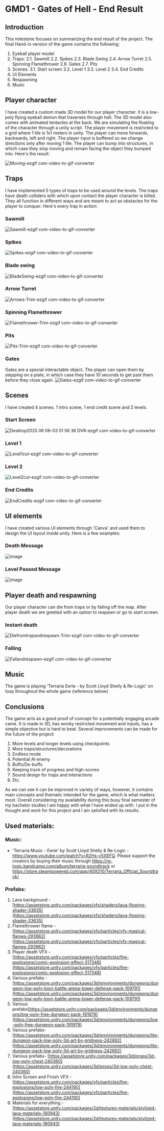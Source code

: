 # GMD1 - Gates of Hell - End Result
## Introduction
This milestone focuses on summarizing the end result of the project. The final Hand-in version of the game contains the following:
1. Eyeball player model
2. Traps:
	2.1. Sawmill
	2.2. Spikes
	2.3. Blade Swing
	2.4. Arrow Turret
	2.5. Spinning Flamethrower 
	2.6. Gates
	2.7. Pits
3. Scenes:
	3.1. Start screen
	3.2. Level 1
	3.3. Level 2
	3.4. End Credits
4. UI Elements
5. Respawning
6. Music

## Player character
I have created a custom made 3D model for our player character. It is a low-poly flying eyeball demon that traverses through hell. The 3D model also comes with animated tentacles at the back. We are simulating the floating of the character through a unity script. The player movement is restricted to a grid where 1 tile is 1x1 meters in unity. The player can move forwards, backwards, left and right. The player input is buffered so we change directions only after moving 1 tile. The player can bump into structures, in which case they stop moving and remain facing the object they bumped into. Here's the result:

![Moving-ezgif com-video-to-gif-converter](https://github.com/user-attachments/assets/976c42db-3938-450d-9442-b4accfe3f3d0)

## Traps
I have implemented 5 types of traps to be used around the levels. The traps have death colliders with which upon contact the player character is killed. They all function in different ways and are meant to act as obstacles for the player to conquer. Here's every trap in action:
### Sawmill
![Sawmill-ezgif com-video-to-gif-converter](https://github.com/user-attachments/assets/314e4325-205d-4667-a422-aef1c2281735)

### Spikes
![Spikes-ezgif com-video-to-gif-converter](https://github.com/user-attachments/assets/42b70465-584e-40d1-bef5-c7fbc1cb80df)

### Blade swing
![BladeSwing-ezgif com-video-to-gif-converter](https://github.com/user-attachments/assets/c872af03-1c59-459f-9f95-88efef374b25)

### Arrow Turret
![Arrows-Trim-ezgif com-video-to-gif-converter](https://github.com/user-attachments/assets/9687f5c1-0fdd-42fb-9b79-8e4ddc49da9c)

### Spinning Flamethrower
![Flamethrower-Trim-ezgif com-video-to-gif-converter](https://github.com/user-attachments/assets/2f3f2dc1-cea6-4630-8147-02100266df5f)

### Pits
![Pits-Trim-ezgif com-video-to-gif-converter](https://github.com/user-attachments/assets/f3de44b6-9683-4eae-bb3d-0261ba237d00)

### Gates
Gates are a special interactable object. The player can open them by stepping on a plate, in which case they have 10 seconds to get past them before they close again.
![Gates-ezgif com-video-to-gif-converter](https://github.com/user-attachments/assets/7ca09abd-ae12-41f6-95f9-d1b7aa740a54)

## Scenes
I have created 4 scenes. 1 intro scene, 1 end credit scene and 2 levels. 
### Start Screen
![Desktop2025 06 06-03 51 56 36 DVR-ezgif com-video-to-gif-converter](https://github.com/user-attachments/assets/84335953-ef87-4d0c-85e1-fda785119e7a)

### Level 1
![Level1cut-ezgif com-video-to-gif-converter](https://github.com/user-attachments/assets/4f5e29e3-19aa-43a4-a657-5495490bb6d8)

### Level 2
![Level2cut-ezgif com-video-to-gif-converter](https://github.com/user-attachments/assets/73adc0c1-7f2c-4b94-b84a-71f5492498da)

### End Credits
![EndCredits-ezgif com-video-to-gif-converter](https://github.com/user-attachments/assets/46f7fd07-94a3-42cf-8f87-69e0c9bafb17)

## UI elements
I have created various UI elements through 'Canva' and used them to design the UI layout inside unity. Here is a few examples:
### Death Message
![image](https://github.com/user-attachments/assets/4f47c042-b7b1-4265-9ef8-60e73de8d6df)

### Level Passed Message
![image](https://github.com/user-attachments/assets/5b0648c4-0e7f-4e74-85ad-2d4364660034)

## Player death and respawning
Our player character can die from traps or by falling off the map. After player death we are greeted with an option to respawn or go to start screen.
### Instant death
![Diefromtrapandrespawn-Trim-ezgif com-video-to-gif-converter](https://github.com/user-attachments/assets/cf43621e-2d31-463f-8722-1606cab02a66)

### Falling
![Fallandrespawn-ezgif com-video-to-gif-converter](https://github.com/user-attachments/assets/48909f98-7da6-4ad7-aa9c-80ee396d5efe)

## Music
The game is playing 'Terraria Eerie - by Scott Lloyd Shelly & Re-Logic' on loop throughout the whole game (reference below)

## Conclusions
The game acts as a good proof of concept for a potentially engaging arcade came. It is made in 3D, has wonky restricted movement and inputs, has a simple objective but is hard to beat. Several improvements can be made for the future of the project:
1. More levels and longer levels using checkpoints
2. More traps/structures/decorations
3. Endless mode
4. Potential AI enemy
5. Buffs/De-buffs
6. Keeping track of progress and high-scores
7. Sound design for traps and interactions
8. Etc.

As we can see it can be improved in variety of ways, however, it contains main concepts and thematic intended for the game, which is what matters most. Overall considering my availability during this busy final semester of my bachelor studies I am happy with what I have ended up with. I put in the thought and work for this project and I am satisfied with its results. 

## Used materials:
### Music:
* 'Terraria Music - Eerie' by Scott Lloyd Shelly & Re-Logic - https://www.youtube.com/watch?v=R2Hs-v5XEFQ. 
Please support the creators by buying their music through https://re-logic.bandcamp.com/album/terraria-soundtrack or https://store.steampowered.com/app/409210/Terraria_Official_Soundtrack/
### Prefabs:
1.  Lava background -  [https://assetstore.unity.com/packages/vfx/shaders/lava-flowing-shader-33635](https://assetstore.unity.com/packages/vfx/shaders/lava-flowing-shader-33635)
2.  Flamethrower flame -  [https://assetstore.unity.com/packages/vfx/particles/vfx-magical-flames-293962](https://assetstore.unity.com/packages/vfx/particles/vfx-magical-flames-293962)
3.  Player death VFX -  [https://assetstore.unity.com/packages/vfx/particles/fire-explosions/comic-explosion-effect-317348](https://assetstore.unity.com/packages/vfx/particles/fire-explosions/comic-explosion-effect-317348)
4.  Various prefabs -  [https://assetstore.unity.com/packages/3d/environments/dungeons/dungeon-low-poly-toon-battle-arena-tower-defense-pack-109791](https://assetstore.unity.com/packages/3d/environments/dungeons/dungeon-low-poly-toon-battle-arena-tower-defense-pack-109791)
5.  Various prefabs[https://assetstore.unity.com/packages/3d/environments/dungeons/low-poly-free-dungeon-pack-191979](https://assetstore.unity.com/packages/3d/environments/dungeons/low-poly-free-dungeon-pack-191979)
6.  Various prefabs-  [https://assetstore.unity.com/packages/3d/environments/dungeons/lite-dungeon-pack-low-poly-3d-art-by-gridness-242692](https://assetstore.unity.com/packages/3d/environments/dungeons/lite-dungeon-pack-low-poly-3d-art-by-gridness-242692)
7.  Various prefabs-  [https://assetstore.unity.com/packages/3d/props/3d-low-poly-chest-240360](https://assetstore.unity.com/packages/3d/props/3d-low-poly-chest-240360)
8.  Intro Screen and Finish VFX -  [https://assetstore.unity.com/packages/vfx/particles/fire-explosions/low-poly-fire-244190](https://assetstore.unity.com/packages/vfx/particles/fire-explosions/low-poly-fire-244190)
9.  Materials for everything -  [https://assetstore.unity.com/packages/2d/textures-materials/stylized-lava-materials-180943](https://assetstore.unity.com/packages/2d/textures-materials/stylized-lava-materials-180943)








